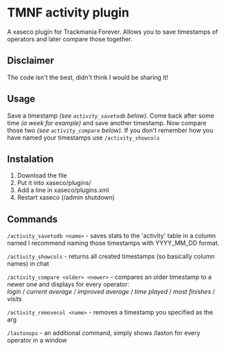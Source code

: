 # TMNF activity plugin
A xaseco plugin for Trackmania Forever. Allows you to save timestamps of operators and later compare those together.

## Disclaimer
The code isn't the best, didn't think I would be sharing it!

## Usage
Save a timestamp *(see ```activity_savetodb``` below).* 
Come back after some time *(a week for example)* and save another timestamp.
Now compare those two *(see ```activity_compare``` below)*.
If you don't remember how you have named your timestamps use ```/activity_showcols```

## Instalation
1. Download the file
2. Put it into xaseco/plugins/
3. Add a line in xaseco/plugins.xml
4. Restart xaseco (/admin shutdown)

## Commands
```/activity_savetodb <name>``` - saves stats to the 'activity' table in a column named <name> I recommend naming those timestamps with YYYY_MM_DD format.

```/activity_showcols``` - returns all created timestamps (so basically column names) in chat

```/activity_compare <older> <newer>``` - compares an older timestamp <older> to a newer one <newer> and displays for every operator:       
	*login* / 
	*current average* / 
	*improved average* / 
	*time played* / 
	*most finishes* / 
	*visits*

```/activity_removecol <name>``` - removes a timestamp you specified as the arg

```/lastonops``` - an additional command, simply shows /laston for every operator in a window
